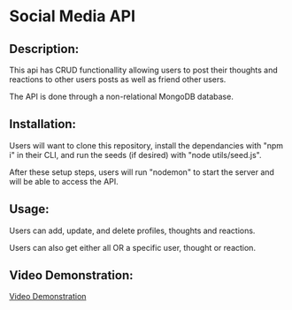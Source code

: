 # Social Media API


## Description:

This api has CRUD functionallity allowing users to post their thoughts and reactions to other users posts as well as friend other users.

The API is done through a non-relational MongoDB database.

## Installation:

Users will want to clone this repository, install the dependancies with "npm i" in their CLI, and run the seeds (if desired) with "node utils/seed.js".

After these setup steps, users will run "nodemon" to start the server and will be able to access the API.

## Usage:

Users can add, update, and delete profiles, thoughts and reactions.

Users can also get either all OR a specific user, thought or reaction.

## Video Demonstration:

[Video Demonstration](https://drive.google.com/file/d/1bOvPwcRLqe-6hQnhULD6hqUCcIBQ4HdH/view)

